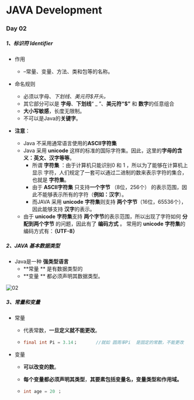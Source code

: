 # JAVA Development



### Day 02





##### 1、标识符 Identifier

- 作用
  - –常量、变量、方法、类和包等的名称。
- 命名规则
  - 必须以字母、_下划线、美元符$开头。_
  - 其它部分可以是 **字母**、**下划线**“ _ ”、**美元符“$”**  和 **数字**的任意组合
  - **大小写敏感**，长度无限制。
  - 不可以是Java的**关键字**。





- **注意**：

  - Java 不采用通常语言使用的**ASCII字符集**
  - Java 采用 **unicode**  这样的标准的国际字符集。因此，这里的**字母的含义：英文、汉字等等**。
    -  所谓 **字符集** ：由于计算机只能识别0 和 1 ，所以为了能够在计算机上显示 字符，人们规定了一套可以通过二进制的数来表示字符的集合，也就是 **字符集**。
    - 由于 **ASCII字符集** 只支持**一个字节** （8位，256个） 的表示范围，因此不能够表示所有的字符（**例如：汉字**）。
    - 而JAVA 采用 **unicode** **字符集**则支持 **两个字节**（16位，65536个），因此能够支持 **汉字**的表示。
  - 由于 **unicode** **字符集**支持 **两个字节**的表示范围，所以出现了字符如何 **分配到两个字节** 的问题，因此有了 **编码方式** 。    常用的 **unicode** **字符集**的编码方式有：**（UTF-8）**

  

##### 2、JAVA 基本数据类型

- Java是一种 **强类型语言** 
  - **常量 ** 是有数据类型的
  - **变量 ** 都必须声明其数据类型。

![02](G:\0ASXTJAVA\Lesson\day02\day02\Day02self_summary\02.png)







##### 3、常量和变量

- 常量

  - 代表常数，**一旦定义就不能更改**。

  - ```Java
    final int Pi = 3.14；       //就如 圆周率Pi  是固定的常数，不能更改
    ```



- 变量

  - **可以改变的数**。

  - **每个变量都必须声明其类型**，**其要素包括变量名，变量类型和作用域。**

  - ```java
    int age = 20 ；
    ```

    